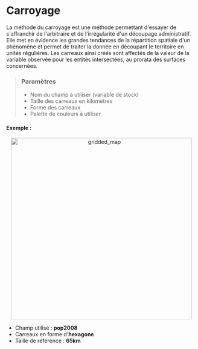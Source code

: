 # Carroyage

La méthode du carroyage est une méthode permettant d'essayer de s'affranchir de l'arbitraire et de l'irrégularité d'un découpage administratif.  
Elle met en évidence les grandes tendances de la répartition spatiale d'un phénomène et permet de traiter la donnée en découpant le territoire en unités régulières.
Les carreaux ainsi créés sont affectés de la valeur de la variable observée pour les entités intersectées, au prorata des surfaces concernées.

> ### Paramètres
> * Nom du champ à utiliser (variable de stock)
> * Taille des carreaux en kilomètres
> * Forme des carreaux
> * Palette de couleurs à utiliser

#### Exemple :

<p style="text-align: center;">
<img src="img/gridded.png" alt="gridded_map" style="width: 480px;"/>
</p>

- Champ utilisé : **pop2008**
- Carreaux en forme d'**hexagone**
- Taille de référence : **65km**
